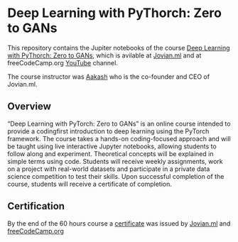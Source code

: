 # Deep Learning with PyThorch: Zero to GANs

This repository contains the Jupiter notebooks of the course [Deep Learning with PyThorch: Zero to GANs](https://jovian.ml/forum/c/pytorch-zero-to-gans/18), 
which is avilable at [Jovian.ml](https://www.jovian.ml/) and at freeCodeCamp.org [YouTube](https://www.youtube.com/watch?v=vo_fUOk-IKk&list=PLWKjhJtqVAbm3T2Eq1_KgloC7ogdXxdRa) channel.

The course instructor was [Aakash](https://github.com/aakashns) who is the co-founder and CEO of Jovian.ml.

## Overview

“Deep Learning with PyTorch: Zero to GANs” is an online course intended to provide a codingfirst
introduction to deep learning using the PyTorch framework. The course takes a hands-on
coding-focused approach and will be taught using live interactive Jupyter notebooks, allowing
students to follow along and experiment. Theoretical concepts will be explained in simple
terms using code. Students will receive weekly assignments, work on a project with real-world
datasets and participate in a private data science competition to test their skills. Upon
successful completion of the course, students will receive a certificate of completion.

## Certification

By the end of the 60 hours course a [certificate](https://jovian.ml/certificate/MFQWCNRQGY) was issued by [Jovian.ml](https://www.jovian.ml/) and [freeCodeCamp.org](https://www.freecodecamp.org/)
